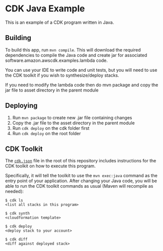 # CDK Java Example

This is an example of a CDK program written in Java.

## Building

To build this app, run `mvn compile`. This will download the required
dependencies to compile the Java code and create jar for associated software.amazon.awscdk.examples.lambda code.

You can use your IDE to write code and unit tests, but you will need to use the
CDK toolkit if you wish to synthesize/deploy stacks.

If you need to modify the lambda code then do mvn package and copy the
jar file to asset directory in the parent module

## Deploying
1. Run `mvn package` to create new .jar file containing changes
2. Copy the .jar file to the asset directory in the parent module
3. Run `cdk deploy` on the cdk folder first
4. Run `cdk deploy` on the root folder

## CDK Toolkit

The [`cdk.json`](./cdk.json) file in the root of this repository includes
instructions for the CDK toolkit on how to execute this program.

Specifically, it will tell the toolkit to use the `mvn exec:java` command as the
entry point of your application. After changing your Java code, you will be able
to run the CDK toolkit commands as usual (Maven will recompile as needed):

    $ cdk ls
    <list all stacks in this program>

    $ cdk synth
    <cloudformation template>

    $ cdk deploy
    <deploy stack to your account>

    $ cdk diff
    <diff against deployed stack>
